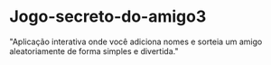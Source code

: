 # Jogo-secreto-do-amigo3
"Aplicação interativa onde você adiciona nomes e sorteia um amigo aleatoriamente de forma simples e divertida."
